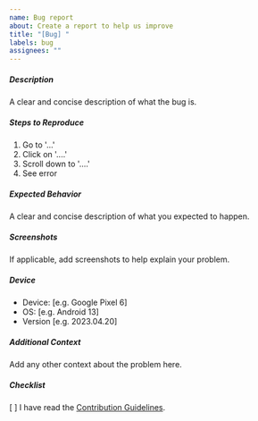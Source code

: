 ```yaml
---
name: Bug report
about: Create a report to help us improve
title: "[Bug] "
labels: bug
assignees: ""
---
```


##### Description

A clear and concise description of what the bug is.

##### Steps to Reproduce

1. Go to '...'
2. Click on '....'
3. Scroll down to '....'
4. See error

##### Expected Behavior

A clear and concise description of what you expected to happen.

##### Screenshots

If applicable, add screenshots to help explain your problem.

##### Device

-   Device: [e.g. Google Pixel 6]
-   OS: [e.g. Android 13]
-   Version [e.g. 2023.04.20]

##### Additional Context

Add any other context about the problem here.

##### Checklist

[ ] I have read the [Contribution Guidelines](https://github.com/zyrouge/symphony/wiki/Contributions-Guidelines#issues).
